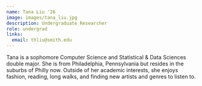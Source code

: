 ```yaml
---
name: Tana Liu '26
image: images/tana_liu.jpg
description: Undergraduate Researcher
role: undergrad
links:
  email: thliu@smith.edu
---
```


Tana is a sophomore Computer Science and Statistical & Data Sciences double major. She is from Philadelphia, Pennsylvania but resides in the suburbs of Philly now. Outside of her academic interests, she enjoys fashion, reading, long walks, and finding new artists and genres to listen to.
